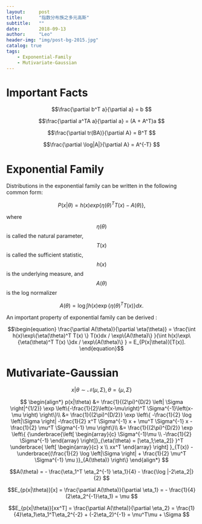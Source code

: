 ```yaml
---
layout:     post
title:      "指数分布族之多元高斯"
subtitle:   ""
date:       2018-09-13
author:     "Leo"
header-img: "img/post-bg-2015.jpg"
catalog: true
tags:
    - Exponential-Family
    - Mutivariate-Gaussian
---
```


# Important Facts

$$\frac{\partial b^T a}{\partial a} = b $$

$$\frac{\partial a^TA a}{\partial a} = (A + A^T)a $$

$$\frac{\partial tr(BA)}{\partial A} = B^T $$

$$\frac{\partial \log|A|}{\partial A} = A^{-T} $$




# Exponential Family

Distributions in the exponential family can be written in the following common form:

$$P(x|\theta) = h(x)exp\{\eta(\theta)^T T(x)-A(\theta)\},$$

where $$\eta(\theta)$$ is called the natural parameter, $$T(x)$$ is called the sufficient statistic, $$h(x)$$ is the underlying measure, and $$A(\theta)$$ is the log normalizer

$$\begin{equation}A(\theta) = \log\int h(x)\exp\{\eta(\theta)^T T(x) \}dx. \end{equation}$$

An important property of exponential family can be derived :

$$\begin{equation}
\frac{\partial A(\theta)}{\partial \eta(\theta)} = \frac{\int h(x)\exp\{\eta(\theta)^T T(x) \} T(x)dx / \exp\{A(\theta)\} }{\int h(x)\exp\{\eta(\theta)^T T(x) \}dx / \exp\{A(\theta)\} } = E_{P(x|\theta)}[T(x)].
\end{equation}$$

# Mutivariate-Gaussian

$$x|\theta \sim \mathcal{N}(\mu, \Sigma), \theta=\{\mu, \Sigma\}$$

$$
\begin{align*} p(x|\theta) &= \frac{1}{(2\pi)^{D/2} \left| \Sigma \right|^{1/2}} \exp \left\{-\frac{1}{2}\left(x-\mu\right)^T \Sigma^{-1}\left(x-\mu \right) \right\}\\ &=   \frac{1}{(2\pi)^{D/2}} \exp \left\{ -\frac{1}{2} \log \left|\Sigma \right| -\frac{1}{2} x^T \Sigma^{-1} x +  \mu^T \Sigma^{-1} x -\frac{1}{2} \mu^T \Sigma^{-1} \mu \right\}\\ 
&=  \frac{1}{(2\pi)^{D/2}}  \exp \left\{ {\underbrace{\left[ \begin{array}{c} \Sigma^{-1}\mu \\ -\frac{1}{2} \Sigma^{-1} \end{array} \right]}_{\eta(\theta) = [\eta_1;\eta_2]} }^T \underbrace{ \left[ \begin{array}{c} x \\ xx^T \end{array} \right] }_{T(x)}  - \underbrace{(\frac{1}{2} \log \left|\Sigma \right| + \frac{1}{2} \mu^T \Sigma^{-1} \mu )}_{A(\theta)} \right\} \end{align*}
$$

$$A(\theta) = - \frac{\eta_1^T \eta_2^{-1} \eta_1}{4} - \frac{\log |-2\eta_2|}{2} $$

$$E_{p(x|\theta)}[x] = \frac{\partial A(\theta)}{\partial \eta_1} = - \frac{1}{4}(2\eta_2^{-1}\eta_1) = \mu $$

$$E_{p(x|\theta)}[xx^T] = \frac{\partial A(\theta)}{\partial \eta_2} = \frac{1}{4}\eta_1\eta_1^T\eta_2^{-2} + (-2\eta_2)^{-1} = \mu^T\mu + \Sigma $$







